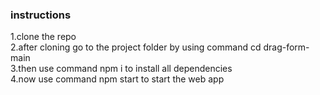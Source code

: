 ### instructions
1.clone the repo <br/>
2.after cloning go to the project folder by using command cd drag-form-main <br/>
3.then use command npm i to install all dependencies<br/>
4.now use command npm start to start the web app 

